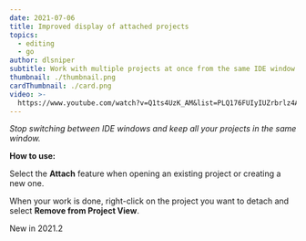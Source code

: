```yaml
---
date: 2021-07-06
title: Improved display of attached projects
topics:
  - editing
  - go
author: dlsniper
subtitle: Work with multiple projects at once from the same IDE window
thumbnail: ./thumbnail.png
cardThumbnail: ./card.png
video: >-
  https://www.youtube.com/watch?v=Q1ts4UzK_AM&list=PLQ176FUIyIUZrbrlz4AY1V8VzBJKZyVlW&index=63
---
```


_Stop switching between IDE windows and keep all your projects in the same window._

**How to use:**

Select the **Attach** feature when opening an existing project or creating a new one.

When your work is done, right-click on the project you want to detach and select **Remove from Project View**.

<span class="tag is-rounded">New in 2021.2</span>
